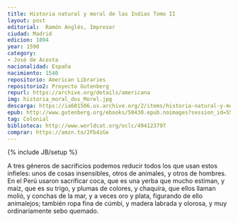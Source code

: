 ```yaml
---
title: Historia natural y moral de las Indias Tomo II
layout: post	
editorial:  Ramón Anglés, Impresor
ciudad: Madrid
edicion: 1894
year: ‎1590
category: 
- José de Acosta
nacionalidad: España
nacimiento: 1540
repositorio: American Libraries
repositorio2: Proyecto Gutenberg
repurl: https://archive.org/details/americana
img: historia_moral_dos_Morel.jpg
descarga: https://ia601506.us.archive.org/2/items/historia-natural-y-moral-de-las-indias-tomo-ii-jose-de-acosta/Historia%20natural%20y%20moral%20de%20las%20Indias%20%28Tomo%20II%29%20-%20Jos%C3%A9%20de%20Acosta.pdf
epub: http://www.gutenberg.org/ebooks/50430.epub.noimages?session_id=55c08cb20d864d3bb585db22ed86a32eedafa4d7
tag: Colonial 
biblioteca: http://www.worldcat.org/oclc/494123797
comprar: https://amzn.to/2Fb4zGe
---
```

{% include JB/setup %}

A tres géneros de sacrificios podemos reducir todos los que usan estos infieles: unos de cosas insensibles, otros de animales, y otros de hombres. En el Perú usaron sacrificar coca, que es una yerba que mucho estiman, y maíz, que es su trigo, y plumas de colores, y chaquíra, que ellos llaman molió, y conchas de la mar, y a veces oro y plata, figurando de ello animalejos; también ropa fina de cúmbi, y madera labrada y olorosa, y muy ordinariamente sebo quemado.
